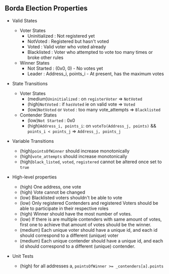 ## Borda Election Properties
- Valid States
  - Voter States
    - Uninitialized : Not registered yet
    - NotVoted : Registered but hasn't voted
    - Voted : Valid voter who voted already
    - Blacklisted : Voter who attempted to vote too many times or broke other rules
  - Winner States
    - Not Started : (0x0, 0) - No votes yet
    - Leader : Address_i, points_i - At present, has the maximum votes

- State Transitions
  - Voter States
    - (medium)`Uninitialized` : on `registerVoter` => `NotVoted`
    - (high)`NotVoted` : if `hasVoted` ie on valid vote => `Voted`
    - (low)`NotVoted` or `Voted` : too many vote_attempts => `Blacklisted`
  - Contender States
    - (low)`Not Started` : 0x0
    - (high)`Address_i, points_i`: on `voteTo(Address_j, points)` && `points_i < points_j` => `Address_j, points_j`

- Variable Transitions
  - (high)`pointsOfWinner` should increase monotonically
  - (high)`vote_attempts` should increase monotonically
  - (high)`black_listed`, `voted`, `registered` cannot be altered once set to  `true`
  
  
- High-level properties
  - (high) One address, one vote
  - (high) Vote cannot be changed
  - (low) Blacklisted voters shouldn't be able to vote
  - (low) Only registered Contenders and registered Voters should be able to participate in their respective roles
  - (high) Winner should have the most number of votes. 
  - (low) If there is are multiple contenders with same amount of votes, first one to achieve that amount of votes should be the winner.
  - (medium) Each unique voter should have a unique id, and each id should correspond to a different (unique) voter
  - (medium) Each unique contender should have a unique id, and each id should correspond to a different (unique) contender.

- Unit Tests
  - (high) for all addresses a, `pointsOfWinner >= _contenders[a].points`
  
  